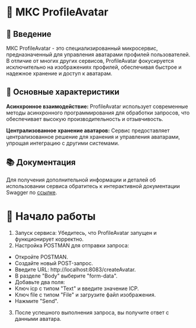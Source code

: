 # 🚀 МКС ProfileAvatar
## 📌 Введение
МКС ProfileAvatar - это специализированный микросервис, предназначенный для управления аватарами профилей пользователей. В отличие от многих других сервисов, ProfileAvatar фокусируется исключительно на изображениях профилей, обеспечивая быстрое и надежное хранение и доступ к аватарам.

## 🌟 Основные характеристики

**Асинхронное взаимодействие:** ProfileAvatar использует современные методы асинхронного программирования для обработки запросов, что обеспечивает высокую производительность и отзывчивость.

**Централизованное хранение аватаров:** Сервис предоставляет централизованное решение для хранения и управления аватарами, упрощая интеграцию с другими системами.

## 📚 Документация
Для получения дополнительной информации и деталей об использовании сервиса обратитесь к интерактивной документации Swagger по [ссылке](http://localhost:8083/swagger-ui/index.html).

# 🚀 Начало работы

1. Запуск сервиса: Убедитесь, что ProfileAvatar запущен и функционирует корректно.
2. Настройка POSTMAN для отправки запроса:
* Откройте POSTMAN.
* Создайте новый POST-запрос.
* Введите URL: http://localhost:8083/createAvatar.
* В разделе "Body" выберите "form-data".
* Добавьте два поля:
* Ключ icp с типом "Text" и введите значение ICP.
* Ключ file с типом "File" и загрузите файл изображения.
* Нажмите "Send".
3. После успешного выполнения запроса, вы получите ответ с данными аватара.

